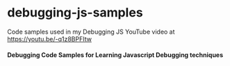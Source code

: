 # debugging-js-samples
Code samples used in my Debugging JS YouTube video at https://youtu.be/-q1z8BPFItw

#### Debugging Code Samples for Learning Javascript Debugging techniques
